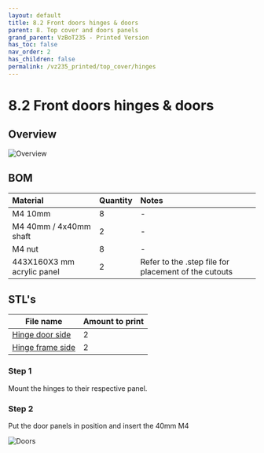 ```yaml
---
layout: default
title: 8.2 Front doors hinges & doors
parent: 8. Top cover and doors panels
grand_parent: VzBoT235 - Printed Version
has_toc: false
nav_order: 2
has_children: false
permalink: /vz235_printed/top_cover/hinges
---
```


# 8.2 Front doors hinges & doors

## Overview
![Overview](/assets/images/manual/vz235_printed/top_cover/door_hinges.png)
<br/>

## BOM

| Material        | Quantity          | Notes |
|:-------------|:------------------|:------|
| M4 10mm | 8 | - |
| M4 40mm / 4x40mm shaft | 2 | - |
| M4 nut | 8 | - |
| 443X160X3 mm acrylic panel | 2 | Refer to the .step file for placement of the cutouts |

## STL's

| File name | Amount to print |
|-----------|-----------------|
| <a href="https://github.com/VzBoT3D/VzBoT-Vz235/blob/main/Assemblies%20%26%20STL/Frame/Frame%20brace.stl" target="_blank">Hinge door side</a> | 2 |
| <a href="https://github.com/VzBoT3D/VzBoT-Vz235/blob/main/Assemblies%20%26%20STL/Frame/Frame%20brace.stl" target="_blank">Hinge frame side</a> | 2 |

### Step 1
Mount the hinges to their respective panel.

### Step 2
Put the door panels in position and insert the 40mm M4
<br/>

![Doors](/assets/images/manual/vz235_printed/top_cover/doors.png)